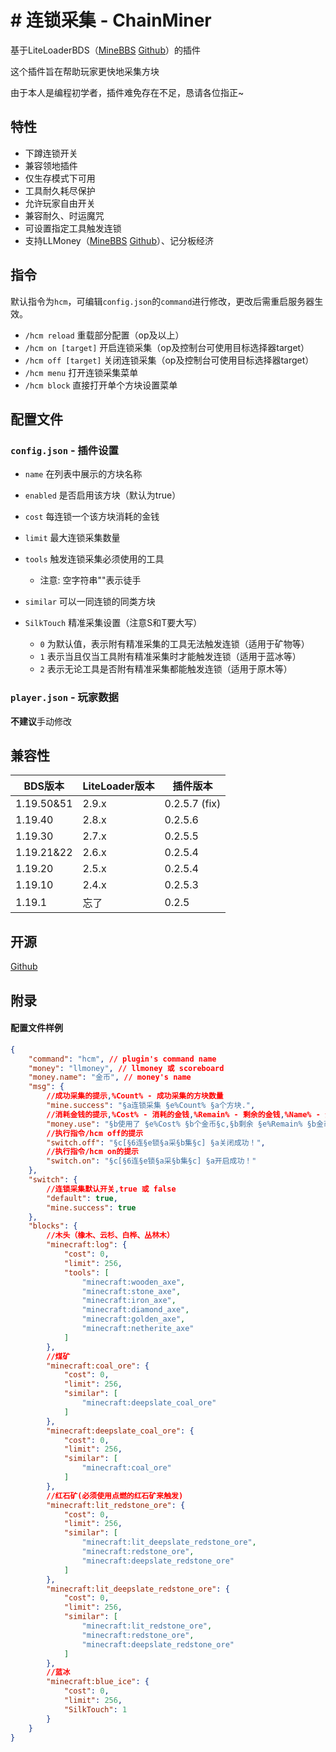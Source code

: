 # # 连锁采集 - ChainMiner

基于LiteLoaderBDS（[MineBBS](https://www.minebbs.com/liteloader/) [Github](https://github.com/LiteLDev/LiteLoaderBDS)）的插件

这个插件旨在帮助玩家更快地采集方块

由于本人是编程初学者，插件难免存在不足，恳请各位指正~

## 特性

- 下蹲连锁开关
- 兼容领地插件
- 仅生存模式下可用
- 工具耐久耗尽保护
- 允许玩家自由开关
- 兼容耐久、时运魔咒
- 可设置指定工具触发连锁
- 支持LLMoney（[MineBBS](https://www.minebbs.com/resources/llmoney-ll.2385/) [Github](https://github.com/LiteLDev/LiteLoaderPlugins)）、记分板经济

## 指令

默认指令为`hcm`，可编辑`config.json`的`command`进行修改，更改后需重启服务器生效。

- `/hcm reload`
重载部分配置（op及以上）
- `/hcm on [target]`
开启连锁采集（op及控制台可使用目标选择器target）
- `/hcm off [target]`
关闭连锁采集（op及控制台可使用目标选择器target）
- `/hcm menu`
打开连锁采集菜单
- `/hcm block`
直接打开单个方块设置菜单

## 配置文件

### `config.json` - 插件设置

- `name` 在列表中展示的方块名称
- `enabled` 是否启用该方块（默认为true）
- `cost` 每连锁一个该方块消耗的金钱
- `limit` 最大连锁采集数量
- `tools` 触发连锁采集必须使用的工具
  - 注意: 空字符串""表示徒手

- `similar` 可以一同连锁的同类方块
- `SilkTouch` 精准采集设置（注意S和T要大写）
  - `0` 为默认值，表示附有精准采集的工具无法触发连锁（适用于矿物等）
  - `1` 表示当且仅当工具附有精准采集时才能触发连锁（适用于蓝冰等）
  - `2` 表示无论工具是否附有精准采集都能触发连锁（适用于原木等）

### `player.json` - 玩家数据

**不建议**手动修改

## 兼容性

|BDS版本|LiteLoader版本|插件版本|
|--|--|--|
|1.19.50&51|2.9.x|0.2.5.7 (fix)|
|1.19.40|2.8.x|0.2.5.6|
|1.19.30|2.7.x|0.2.5.5|
|1.19.21&22|2.6.x|0.2.5.4|
|1.19.20|2.5.x|0.2.5.4|
|1.19.10|2.4.x|0.2.5.3|
|1.19.1|忘了|0.2.5|

## 开源

[Github](https://github.com/HJH201314/ChainMiner)

## 附录

#### 配置文件样例

```json
{
    "command": "hcm", // plugin's command name
    "money": "llmoney", // llmoney 或 scoreboard
    "money.name": "金币", // money's name
    "msg": {
        //成功采集的提示,%Count% - 成功采集的方块数量
        "mine.success": "§a连锁采集 §e%Count% §a个方块.",
        //消耗金钱的提示,%Cost% - 消耗的金钱,%Remain% - 剩余的金钱,%Name% - 金钱名称
        "money.use": "§b使用了 §e%Cost% §b个金币§c,§b剩余 §e%Remain% §b金币.",
        //执行指令/hcm off的提示
        "switch.off": "§c[§6连§e锁§a采§b集§c] §a关闭成功！",
        //执行指令/hcm on的提示
        "switch.on": "§c[§6连§e锁§a采§b集§c] §a开启成功！"
    },
    "switch": {
        //连锁采集默认开关,true 或 false
        "default": true,
        "mine.success": true
    },
    "blocks": {
        //木头（橡木、云杉、白桦、丛林木）
        "minecraft:log": {
            "cost": 0,
            "limit": 256,
            "tools": [
                "minecraft:wooden_axe",
                "minecraft:stone_axe",
                "minecraft:iron_axe",
                "minecraft:diamond_axe",
                "minecraft:golden_axe",
                "minecraft:netherite_axe"
            ]
        },
        //煤矿
        "minecraft:coal_ore": {
            "cost": 0,
            "limit": 256,
            "similar": [
                "minecraft:deepslate_coal_ore"
            ]
        },
        "minecraft:deepslate_coal_ore": {
            "cost": 0,
            "limit": 256,
            "similar": [
                "minecraft:coal_ore"
            ]
        },
        //红石矿(必须使用点燃的红石矿来触发)
        "minecraft:lit_redstone_ore": {
            "cost": 0,
            "limit": 256,
            "similar": [
                "minecraft:lit_deepslate_redstone_ore",
                "minecraft:redstone_ore",
                "minecraft:deepslate_redstone_ore"
            ]
        },
        "minecraft:lit_deepslate_redstone_ore": {
            "cost": 0,
            "limit": 256,
            "similar": [
                "minecraft:lit_redstone_ore",
                "minecraft:redstone_ore",
                "minecraft:deepslate_redstone_ore"
            ]
        },
        //蓝冰
        "minecraft:blue_ice": {
            "cost": 0,
            "limit": 256,
            "SilkTouch": 1
        }
    }
}
```
